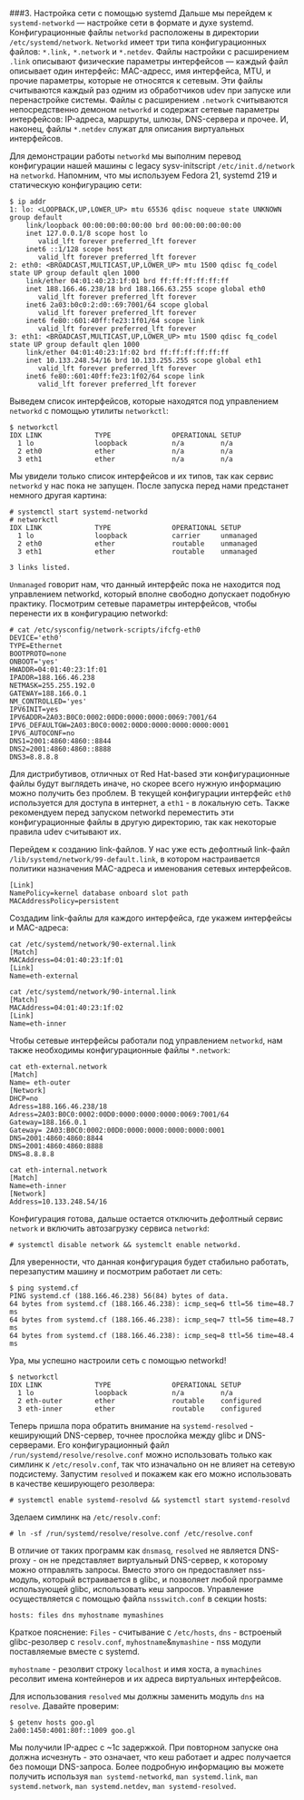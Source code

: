 ###3. Настройка сети c помощью systemd
Дальше мы перейдем к `systemd-networkd` — настройке сети в формате и духе systemd. Конфигурационные файлы `networkd` расположены в директории `/etc/systemd/network`. `Networkd` имеет три типа конфигурационных файлов: `*.link,` `*.network` и `*.netdev`.
Файлы настройки с расширением `.link` описывают физические параметры интерфейсов — каждый файл описывает один интерфейс: MAC-адресс, имя интерфейса, MTU, и прочие параметры, которые не относятся к сетевым. Эти файлы считываются каждый раз одним из обработчиков udev при запуске или перенастройке системы.
Файлы с расширением `.network` считываются непосредственно демоном `networkd` и содержат сетевые параметры интерфейсов: IP-адреса, маршруты, шлюзы, DNS-сервера и прочее.
И, наконец,  файлы `*.netdev` служат для описания виртуальных интерфейсов.

Для демонстрации работы `networkd` мы выполним перевод конфигурации нашей машины с legacy sysv-initscript `/etc/init.d/network` на `networkd`. Напомним, что мы используем Fedora 21, systemd 219 и статическую конфигурацию сети:
```
$ ip addr
1: lo: <LOOPBACK,UP,LOWER_UP> mtu 65536 qdisc noqueue state UNKNOWN group default
    link/loopback 00:00:00:00:00:00 brd 00:00:00:00:00:00
    inet 127.0.0.1/8 scope host lo
       valid_lft forever preferred_lft forever
    inet6 ::1/128 scope host
       valid_lft forever preferred_lft forever
2: eth0: <BROADCAST,MULTICAST,UP,LOWER_UP> mtu 1500 qdisc fq_codel state UP group default qlen 1000
    link/ether 04:01:40:23:1f:01 brd ff:ff:ff:ff:ff:ff
    inet 188.166.46.238/18 brd 188.166.63.255 scope global eth0
       valid_lft forever preferred_lft forever
    inet6 2a03:b0c0:2:d0::69:7001/64 scope global
       valid_lft forever preferred_lft forever
    inet6 fe80::601:40ff:fe23:1f01/64 scope link
       valid_lft forever preferred_lft forever
3: eth1: <BROADCAST,MULTICAST,UP,LOWER_UP> mtu 1500 qdisc fq_codel state UP group default qlen 1000
    link/ether 04:01:40:23:1f:02 brd ff:ff:ff:ff:ff:ff
    inet 10.133.248.54/16 brd 10.133.255.255 scope global eth1
       valid_lft forever preferred_lft forever
    inet6 fe80::601:40ff:fe23:1f02/64 scope link
       valid_lft forever preferred_lft forever
```
Выведем список интерфейсов, которые находятся под управлением `networkd` с помощью утилиты `networkctl`:
```
$ networkctl
IDX LINK             TYPE               OPERATIONAL SETUP
  1 lo               loopback           n/a         n/a
  2 eth0             ether              n/a         n/a
  3 eth1             ether              n/a         n/a
```
Мы увидели только список интерфейсов и их типов, так как сервис `networkd` у нас пока не запущен. После запуска перед нами предстанет немного другая картина:
```
# systemctl start systemd-networkd
# networkctl
IDX LINK             TYPE               OPERATIONAL SETUP
  1 lo               loopback           carrier     unmanaged
  2 eth0             ether              routable    unmanaged
  3 eth1             ether              routable    unmanaged

3 links listed.
```
`Unmanaged` говорит нам, что данный интерфейс пока не находится под управлением networkd, который вполне свободно допускает подобную практику. Посмотрим сетевые параметры интерфейсов, чтобы перенести их в конфигурацию networkd:
```
# cat /etc/sysconfig/network-scripts/ifcfg-eth0
DEVICE='eth0'
TYPE=Ethernet
BOOTPROTO=none
ONBOOT='yes'
HWADDR=04:01:40:23:1f:01
IPADDR=188.166.46.238
NETMASK=255.255.192.0
GATEWAY=188.166.0.1
NM_CONTROLLED='yes'
IPV6INIT=yes
IPV6ADDR=2A03:B0C0:0002:00D0:0000:0000:0069:7001/64
IPV6_DEFAULTGW=2A03:B0C0:0002:00D0:0000:0000:0000:0001
IPV6_AUTOCONF=no
DNS1=2001:4860:4860::8844
DNS2=2001:4860:4860::8888
DNS3=8.8.8.8
```
Для дистрибутивов, отличных от Red Hat-based эти конфигурационные файлы будут выглядеть иначе, но скорее всего нужную информацию можно получить без проблем. В текущей конфигурации интерфейс `eth0` используется для доступа в интернет, а `eth1` - в локальную сеть. Также рекомендуем перед запуском networkd переместить эти конфигурационные файлы в другую директорию, так как некоторые правила udev cчитывают их.

Перейдем к созданию link-файлов. У нас уже есть дефолтный link-файл `/lib/systemd/network/99-default.link`, в котором настраивается политики назначения MAC-адреса и именования сетевых интерфейсов.
```
[Link]
NamePolicy=kernel database onboard slot path
MACAddressPolicy=persistent
```

Создадим link-файлы для каждого интерфейса, где укажем интерфейсы и MAC-адреса:
```
cat /etc/systemd/network/90-external.link
[Match]
MACAddress=04:01:40:23:1f:01
[Link]
Name=eth-external
```
```
cat /etc/systemd/network/90-internal.link
[Match]
MACAddress=04:01:40:23:1f:02
[Link]
Name=eth-inner
```

Чтобы сетевые интерфейсы работали под управлением `networkd`, нам также необходимы конфигурационные файлы `*.network`:
```
cat eth-external.network
[Match]
Name= eth-outer
[Network]
DHCP=no
Adress=188.166.46.238/18
Adress=2A03:B0C0:0002:00D0:0000:0000:0000:0069:7001/64
Gateway=188.166.0.1
Gateway= 2A03:B0C0:0002:00D0:0000:0000:0000:0000:0001
DNS=2001:4860:4860:8844
DNS=2001:4860:4860:8888
DNS=8.8.8.8
```
```
cat eth-internal.network
[Match]
Name=eth-inner
[Network]
Address=10.133.248.54/16
```
Конфигурация готова, дальше остается отключить дефолтный сервис `network` и включить автозагрузку сервиса `networkd`:
```
# systemctl disable network && systemclt enable networkd.
```
Для уверенности, что данная конфигурация будет стабильно работать, перезапустим машину и посмотрим работает ли сеть:
```
$ ping systemd.cf
PING systemd.cf (188.166.46.238) 56(84) bytes of data.
64 bytes from systemd.cf (188.166.46.238): icmp_seq=6 ttl=56 time=48.7 ms
64 bytes from systemd.cf (188.166.46.238): icmp_seq=7 ttl=56 time=48.7 ms
64 bytes from systemd.cf (188.166.46.238): icmp_seq=8 ttl=56 time=48.4 ms
```
Ура, мы успешно настроили сеть с помощью networkd!
```
$ networkctl
IDX LINK             TYPE               OPERATIONAL SETUP
  1 lo               loopback           n/a         n/a
  2 eth-outer        ether              routable    configured
  3 eth-inner        ether              routable    configured
```
Теперь пришла пора обратить внимание на `systemd-resolved` - кеширующий DNS-сервер, точнее прослойка между glibc и DNS-серверами.
Его конфигурационный файл `/run/systemd/resolve/resolve.conf` можно использовать только как симлинк к `/etc/resolv.conf`, так что изначально он не влияет на сетевую подсистему.
Запустим `resolved` и покажем как его можно использовать в качестве кеширующего резолвера:
```
# systemctl enable systemd-resolvd && systemctl start systemd-resolvd
```
Зделаем симлинк на `/etc/resolv.conf`:
```
# ln -sf /run/systemd/resolve/resolve.conf /etc/resolve.conf
```
В отличие от таких программ как `dnsmasq`, `resolved` не является DNS-proxy - он не представляет виртуальный DNS-сервер, к которому можно отправлять запросы. Вместо этого он предоставляет nss-модуль, который встраивается в glibc, и позволяет любой программе использующей glibc, использовать кеш запросов. Управление осуществляется с помощью файла `nssswitch.conf` в секции hosts:
```
hosts: files dns myhostname mymashines
```
Краткое пояснение: `Files` - считывание с `/etc/hosts`, `dns` - встроеный glibc-резолвер c `resolv.conf`,  `myhostname`&`mymashine` - nss модули поставляемые вместе с systemd.

`myhostname` - резолвит строку `localhost` и имя хоста, а `mymachines` ресолвит имена контейнеров и их адреса виртуальных интерфейсов.

Для использования `resolved` мы должны заменить модуль `dns` на `resolve`. Давайте проверим:
```
$ getenv hosts goo.gl
2a00:1450:4001:80f::1009 goo.gl
```
Мы получили IP-адрес с ~1с задержкой. При повторном запуске она должна исчезнуть - это означает, что кеш работает и адрес получается без помощи DNS-запроса.
Более подробную информацию вы можете получить используя `man systemd-networkd`, `man systemd.link`, `man systemd.network`, `man systemd.netdev`, `man systemd-resolved`.


